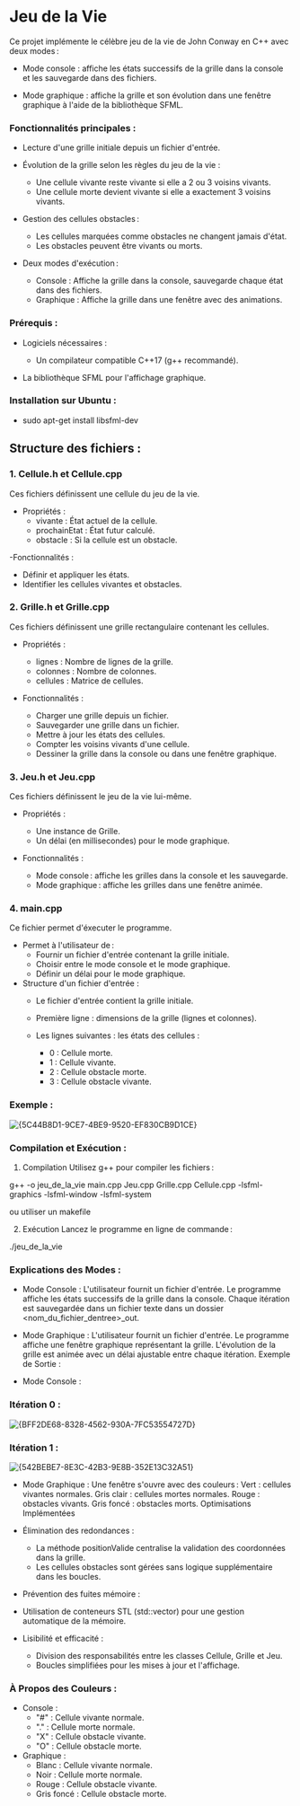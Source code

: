 # Jeu de la Vie

Ce projet implémente le célèbre jeu de la vie de John Conway en C++ avec deux modes :

- Mode console : affiche les états successifs de la grille dans la console et les sauvegarde dans des fichiers.

- Mode graphique : affiche la grille et son évolution dans une fenêtre graphique à l'aide de la bibliothèque SFML.

### Fonctionnalités principales : 

- Lecture d'une grille initiale depuis un fichier d'entrée.
  
- Évolution de la grille selon les règles du jeu de la vie :
    - Une cellule vivante reste vivante si elle a 2 ou 3 voisins vivants.
    - Une cellule morte devient vivante si elle a exactement 3 voisins vivants.

- Gestion des cellules obstacles :
    - Les cellules marquées comme obstacles ne changent jamais d'état.
    - Les obstacles peuvent être vivants ou morts.

- Deux modes d'exécution :
   - Console : Affiche la grille dans la console, sauvegarde chaque état dans des fichiers.
   - Graphique : Affiche la grille dans une fenêtre avec des animations.

### Prérequis :
- Logiciels nécessaires :
  - Un compilateur compatible C++17 (g++ recommandé).

- La bibliothèque SFML pour l'affichage graphique.

### Installation sur Ubuntu :

- sudo apt-get install libsfml-dev

## Structure des fichiers : 

### 1. Cellule.h et Cellule.cpp

Ces fichiers définissent une cellule du jeu de la vie.

- Propriétés :
  - vivante : État actuel de la cellule.
  - prochainEtat : État futur calculé.
  - obstacle : Si la cellule est un obstacle.

-Fonctionnalités :
 - Définir et appliquer les états.
 - Identifier les cellules vivantes et obstacles.

### 2. Grille.h et Grille.cpp
Ces fichiers définissent une grille rectangulaire contenant les cellules.

- Propriétés :
  - lignes : Nombre de lignes de la grille.
  - colonnes : Nombre de colonnes.
  - cellules : Matrice de cellules.

- Fonctionnalités :
  - Charger une grille depuis un fichier.
  - Sauvegarder une grille dans un fichier.
  - Mettre à jour les états des cellules.
  - Compter les voisins vivants d'une cellule.
  - Dessiner la grille dans la console ou dans une fenêtre graphique.

### 3. Jeu.h et Jeu.cpp
Ces fichiers définissent le jeu de la vie lui-même.

- Propriétés :
  - Une instance de Grille.
  - Un délai (en millisecondes) pour le mode graphique.

- Fonctionnalités :
  - Mode console : affiche les grilles dans la console et les sauvegarde.
  - Mode graphique : affiche les grilles dans une fenêtre animée.

### 4. main.cpp
Ce fichier permet d'éxecuter le programme.

- Permet à l'utilisateur de :
  - Fournir un fichier d'entrée contenant la grille initiale.
  - Choisir entre le mode console et le mode graphique.
  - Définir un délai pour le mode graphique.
- Structure d'un fichier d'entrée :
  - Le fichier d'entrée contient la grille initiale.

  - Première ligne : dimensions de la grille (lignes et colonnes).
  - Les lignes suivantes : les états des cellules : 
      - 0 : Cellule morte.
      - 1 : Cellule vivante.
      - 2 : Cellule obstacle morte.
      - 3 : Cellule obstacle vivante.

### Exemple :

![{5C44B8D1-9CE7-4BE9-9520-EF830CB9D1CE}](https://github.com/user-attachments/assets/73da93e5-530e-4cd0-987f-5f935e90cc5e)


### Compilation et Exécution :
1. Compilation
Utilisez g++ pour compiler les fichiers :

g++ -o jeu_de_la_vie main.cpp Jeu.cpp Grille.cpp Cellule.cpp -lsfml-graphics -lsfml-window -lsfml-system

ou utiliser un makefile

2. Exécution
Lancez le programme en ligne de commande :

./jeu_de_la_vie

### Explications des Modes : 
- Mode Console :
L'utilisateur fournit un fichier d'entrée.
Le programme affiche les états successifs de la grille dans la console.
Chaque itération est sauvegardée dans un fichier texte dans un dossier <nom_du_fichier_dentree>_out.

- Mode Graphique :
L'utilisateur fournit un fichier d'entrée.
Le programme affiche une fenêtre graphique représentant la grille.
L'évolution de la grille est animée avec un délai ajustable entre chaque itération.
Exemple de Sortie : 

- Mode Console :

### Itération 0 :
![{BFF2DE68-8328-4562-930A-7FC53554727D}](https://github.com/user-attachments/assets/9ec4884e-983d-4013-a197-844f41f8e1fb)



### Itération 1 :
![{542BEBE7-8E3C-42B3-9E8B-352E13C32A51}](https://github.com/user-attachments/assets/80216391-cbc0-4cee-a633-dc32c6c2ac76)


- Mode Graphique : 
Une fenêtre s'ouvre avec des couleurs :
Vert : cellules vivantes normales.
Gris clair : cellules mortes normales.
Rouge : obstacles vivants.
Gris foncé : obstacles morts.
Optimisations Implémentées

- Élimination des redondances :

    - La méthode positionValide centralise la validation des coordonnées dans la grille.
    - Les cellules obstacles sont gérées sans logique supplémentaire dans les boucles.

- Prévention des fuites mémoire :

- Utilisation de conteneurs STL (std::vector) pour une gestion automatique de la mémoire.

- Lisibilité et efficacité :

    - Division des responsabilités entre les classes Cellule, Grille et Jeu.
    - Boucles simplifiées pour les mises à jour et l'affichage.

### À Propos des Couleurs :

- Console :
    - "#" : Cellule vivante normale.
    - "." : Cellule morte normale.
    - "X" : Cellule obstacle vivante.
    - "O" : Cellule obstacle morte.
- Graphique : 
    - Blanc : Cellule vivante normale.
    - Noir : Cellule morte normale.
    - Rouge : Cellule obstacle vivante.
    - Gris foncé : Cellule obstacle morte.
